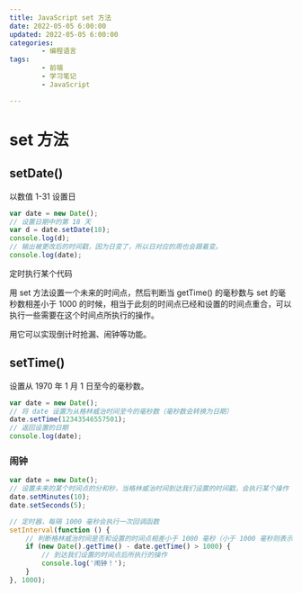 ```yaml
---
title: JavaScript set 方法
date: 2022-05-05 6:00:00
updated: 2022-05-05 6:00:00
categories:
        - 编程语言
tags:
        - 前端
        - 学习笔记
        - JavaScript

---
```


# set 方法

## setDate()

以数值 1-31 设置日

```js
var date = new Date();
// 设置日期中的第 18 天
var d = date.setDate(18);
console.log(d);
// 输出被更改后的时间戳，因为日变了，所以日对应的周也会跟着变。
console.log(date);
```

定时执行某个代码

用 set 方法设置一个未来的时间点，然后判断当 getTime() 的毫秒数与 set 的毫秒数相差小于 1000 的时候，相当于此刻的时间点已经和设置的时间点重合，可以执行一些需要在这个时间点所执行的操作。

用它可以实现倒计时抢漏、闹钟等功能。

## setTime()

设置从 1970 年 1 月 1 日至今的毫秒数。

```js
var date = new Date();
// 将 date 设置为从格林威治时间至今的毫秒数（毫秒数会转换为日期）
date.setTime(12343546557501);
// 返回设置的日期
console.log(date);
```

### 闹钟

```js
var date = new Date();
// 设置未来的某个时间点的分和秒，当格林威治时间到达我们设置的时间戳，会执行某个操作
date.setMinutes(10);
date.setSeconds(5);

// 定时器，每隔 1000 毫秒会执行一次回调函数
setInterval(function () {
	// 判断格林威治时间是否和设置的时间点相差小于 1000 毫秒（小于 1000 毫秒则表示格林威治时间已经到大我们设置的时间戳）
	if (new Date().getTime() - date.getTime() > 1000) {
		// 到达我们设置的时间点后所执行的操作
		console.log('闹钟！');
	}
}, 1000);

```

